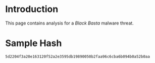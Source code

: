 # Introduction

This page contains analysis for a *Black Basta* malware threat.

# Sample Hash

`5d2204f3a20e163120f52a2e3595db19890050b2faa96c6cba6b094b0a52b0aa`

